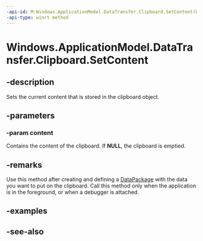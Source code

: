 ----api-id: M:Windows.ApplicationModel.DataTransfer.Clipboard.SetContent(Windows.ApplicationModel.DataTransfer.DataPackage)
-api-type: winrt method
---<!-- Method syntaxpublic void SetContent(Windows.ApplicationModel.DataTransfer.DataPackage content)--># Windows.ApplicationModel.DataTransfer.Clipboard.SetContent## -descriptionSets the current content that is stored in the clipboard object.## -parameters### -param contentContains the content of the clipboard. If **NULL**, the clipboard is emptied.## -remarksUse this method after creating and defining a [DataPackage](datapackage.md) with the data you want to put on the clipboard. Call this method only when the application is in the foreground, or when a debugger is attached.## -examples## -see-also